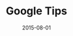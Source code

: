 ---
layout: site
title: "Google Tips"
date: 2015-08-01
categories: [google]
version: 1.5.9
major: 1
minor: 5
patch: 9
slug: google-tips
link: https://get.google.com/tips/
submitter: lpolepeddi
permalink: /sites/:slug
---